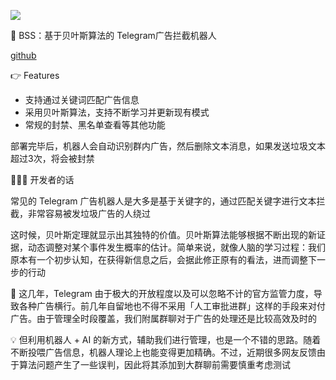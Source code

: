 ![](https://pic2.imgdd.cc/item/68da938f8dc72b176e74cbdc.jpg)

🤖 BSS：基于贝叶斯算法的 Telegram广告拦截机器人

[github](https://github.com/ramsayleung/bayes_spam_sniper)

👉 Features

- 支持通过关键词匹配广告信息
- 采用贝叶斯算法，支持不断学习并更新现有模式
- 常规的封禁、黑名单查看等其他功能

部署完毕后，机器人会自动识别群内广告，然后删除文本消息，如果发送垃圾文本超过3次，将会被封禁

🧑🏻‍💻 开发者的话

常见的 Telegram 广告机器人是大多是基于关键字的，通过匹配关键字进行文本拦截，非常容易被发垃圾广告的人绕过

这时候，贝叶斯定理就显示出其独特的价值。贝叶斯算法能够根据不断出现的新证据，动态调整对某个事件发生概率的估计。简单来说，就像人脑的学习过程：我们原本有一个初步认知，在获得新信息之后，会据此修正原有的看法，进而调整下一步的行动

👀 这几年，Telegram 由于极大的开放程度以及可以忽略不计的官方监管力度，导致各种广告横行。前几年自留地也不得不采用「人工审批进群」这样的手段来对付广告。由于管理全时段覆盖，我们附属群聊对于广告的处理还是比较高效及时的

💡 但利用机器人 + AI 的新方式，辅助我们进行管理，也是一个不错的思路。随着不断投喂广告信息，机器人理论上也能变得更加精确。不过，近期很多网友反馈由于算法问题产生了一些误判，因此将其添加到大群聊前需要慎重考虑测试
 
